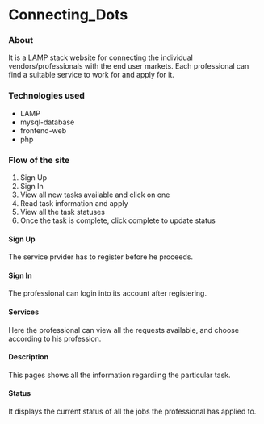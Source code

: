 # Connecting_Dots
### About
It is a LAMP stack website for connecting the individual vendors/professionals with the end user markets. Each professional can find a suitable service to work for and apply for it.
### Technologies used
* LAMP
* mysql-database
* frontend-web
* php

### Flow of the site
1. Sign Up
2. Sign In
3. View all new tasks available and click on one
4. Read task information and apply
5. View all the task statuses
6. Once the task is complete, click complete to update status

#### Sign Up
The service prvider has to register before he proceeds.

#### Sign In
The professional can login into its account after registering.

#### Services
Here the professional can view all the requests available, and choose according to his profession.

#### Description
This pages shows all the information regardiing the particular task.

#### Status
It displays the current status of all the jobs the professional has applied to.
